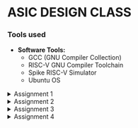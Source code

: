 # ASIC DESIGN CLASS

### Tools used
- **Software Tools:**
  - GCC (GNU Compiler Collection)
  - RISC-V GNU Compiler Toolchain
  - Spike RISC-V Simulator
  - Ubuntu OS 

<details>
<summary> Assignment 1</summary>
<br>


### Write a C Program and compile it using the GCC compiler to get Output O0 

### * Step 1:- Download leafpad editor in the terminal by using the sudo apt command.

![Leafpad](https://github.com/user-attachments/assets/86e220c4-b8d2-4ce3-94fa-ff5ad14fa29a)
### * Step 2:- Open a new file in the leafpad editor and write the desired c program and save it
### * Step 3:- After saving the file compile it using the GCC Compiler
### * Step 4:- Print the output of the code O0.
<br>

![Output](https://github.com/user-attachments/assets/2d5398da-343b-4974-b09c-a4e1896a1202)

<br>

![sum1ton](https://github.com/user-attachments/assets/d3fb1189-f3db-4bbf-9fe3-8bbacbcfca09)
</details>


<details>
<summary> Assignment 2</summary>
<br>

### To compile and verify the c code on the riscv compiler and verifying the number of lines in the assembly language code manually

### Materials and Tools
  - GCC (GNU Compiler Collection)
  - RISC-V GNU Compiler Toolchain
  - Ubuntu OS

### Step 1:- Compiling the c code on the RISCV compiler

```c
#include<stdio.h>
int main()
{
int i,sum=0,n=57;
for(i=0;i<=n;i++)
{
sum+=i;
}
printf("The Sum of the numbers from 1 to %d is %d ",n ,sum);
return 0;
}
```

### Output:-

```plaintext
THe output of the code is 1653
```

## Screenshots of the compiled result ##

![riscv gcc 01](https://github.com/user-attachments/assets/8d413890-5c3a-4883-a5d5-2a61c52349b4)

![riscv gcc ofast](https://github.com/user-attachments/assets/2c7477dc-4667-434a-9ef0-8624b6362f36)

### Step 2:- Get the assembly language code for the given c file

### Once we get the assembly language code we then verify the number of addresses in the code by subtracting the address next to the last line of the code with the first address and dividing the same by 4 since 4 bytes of data is used by each address line

![assembly code riscv gcc 01](https://github.com/user-attachments/assets/174a462f-eabc-4b51-abc1-e898e7c0a3ae)

![assembly code riscv gcc ofast](https://github.com/user-attachments/assets/9e6b5fe8-f404-4e4f-a537-656358699061)

</details>

<details>
<summary> Assignment 3</summary>
<br>
  
## Assignment 3
### Task :- 
To find the output of the C program on the RISC V Compiler using the Spike command and debug the code

### In assignment 1 we have compiled and found the output of the c code using the GCC compiler and have found the sum of the n numbers. In assignment 2 we have looked at the assembly code for the same using the objdump command on the RISC V compiler. In assignment 3 we are going to have find the result of the n numbers on the RISCV compiler using the SPIKE command

## Code for compiling the objdump file
```bash
spike pk sum1ton.o
```
### The compiled code using SPIKE command
![result from gcc compiler](https://github.com/user-attachments/assets/4184bd6a-8bc4-40ba-bc97-4c040b7c960a)

### The assembly code of O1
![assembly code](https://github.com/user-attachments/assets/5dc5673f-202b-4896-875c-78242dfb6dac)

### The assembly code of Ofast
![assembly code_ ofast](https://github.com/user-attachments/assets/c743439b-7dea-4e59-86fa-76a79cd51bd5)



## Code for debugging the assembly code obtained in assignment 2
```bash
spike -d pk sum1ton.o
```
### From the assembly code we can see that the first address is at 10184. In order to debug the code we need the program counter to point at this address location. Therefore we use the following command to place the program counter on the the location 10184.

```bash
until pc 0 10184
```
###Similarly we can apply the same logic for Ofast code

```bash
until pc 0 100bo
```

### The first instruction involves the stack pointer. Therefore in order to check the initial and final contents of the stack pointer we use the follwoing code. [O1]

```bash
reg 0 sp
```
### The following are the initial contents of the stack pointer

![stack pointer contents](https://github.com/user-attachments/assets/15734fb6-4390-4a8a-8c46-3d208c517225)
### In the assembly code we can see that the value of the stack pointer is being reduced by 10 in hexadecimal we is equivalent to being reduced by 16 in decimal notation

### After running the first line of the code the contents of the stack pointer get modified and we get the follwoing result

![modified sp](https://github.com/user-attachments/assets/03f6cb0c-2d06-42e1-a38c-36c63a921e6b)

### Similarly for the register a0 we observe the following initial and final contents [ O-fast]

```bash
reg 0 a0
```

![a0 initial contents](https://github.com/user-attachments/assets/2156c1c6-da00-4a39-8b49-b66eab93d527)

### Similarly we can do the same for all the other instructions in the code and find out the contents in the respective addressing locations and their updated values once we execute the lines in the debugger.

</details>

<details>
<summary> Assignment 4 </summary>
<br>

RISC-V, a popular open-source instruction set architecture (ISA), employs six basic instruction formats to encode various operations. These formats are designed for efficiency and flexibility. They are as follows:-

- ###  R-Type (Register)
  Purpose: Used for arithmetic and logical operations.
  - Format:
    - opcode: 7 bits
    - rd (destination register): 5 bits
    - funct3: 3 bits
    - rs1 (source register 1): 5 bits
    - rs2 (source register 2): 5 bits
    - funct7: 7 bits

- ###  I-Type (Immediate)
  Purpose: Used for immediate arithmetic operations, load instructions, and certain system instructions.

  - Format:  
    - opcode: 7 bits
    - rd (destination register): 5 bits
    - funct3: 3 bits
    - rs1 (source register): 5 bits
    - immediate: 12 bits

- ### S-Type (Store)
  Purpose: Used for store instructions.

  - Format:  
    - opcode: 7 bits
    - immediate[11:5]: 7 bits
    - funct3: 3 bits
    - rs1 (source register 1): 5 bits
    - rs2 (source register 2): 5 bits
    - immediate[4:0]: 5 bits
    
- ### B-Type (Branch)
  Purpose: Used for branch instructions.

  - Format:
  
    - opcode: 7 bits
    - immediate[12]: 1 bit
    - immediate[10:5]: 6 bits
    - funct3: 3 bits
    - rs1 (source register 1): 5 bits
    - rs2 (source register 2): 5 bits
    - immediate[4:1]: 4 bits
    - immediate[11]: 1 bit

- ### U-Type (Upper Immediate)
  Purpose: Used for instructions that need a large immediate value (e.g., LUI).

  - Format:
  
    - opcode: 7 bits
    - rd (destination register): 5 bits
    - immediate: 20 bits

- ### J-Type (Jump)
  Purpose: Used for jump instructions (e.g., JAL).

  - Format:
  
    - opcode: 7 bits
    - rd (destination register): 5 bits
    - immediate[20]: 1 bit
    - immediate[10:1]: 10 bits
    - immediate[11]: 1 bit
    - immediate[19:12]: 8 bits
   
- ### Instruction Breakdown for the code given:
    - ### ADD r10, r11, r12
    
      - Type: R-Type
      - Opcode: 0110011
      - funct3: 000
      - funct7: 0000000
      - rs1: 11 (r11)
      - rs2: 12 (r12)
      - rd: 10 (r10)
      - <code style="color : name_color"> Binary encoding: 0000000 01100 01011 000 01010 0110011</code>
      
    - ### SUB r12, r10, r11

      - Type: R-Type
      - Opcode: 0110011
      - funct3: 000
      - funct7: 0100000
      - rs1: 10 (r10)
      - rs2: 11 (r11)
      - rd: 12 (r12)
      - <code style="color : name_color"> Binary encoding: 0100000 01011 01010 000 01100 0110011 </code>

    - ### AND r11, r10, r12
    
      - Type: R-Type
      - Opcode: 0110011
      - funct3: 111
      - funct7: 0000000
      - rs1: 10 (r10)
      - rs2: 12 (r12)
      - rd: 11 (r11)
      - <code style="color : name_color"> Binary encoding: 0000000 01100 01010 111 01011 0110011 </code>
 
    - ### OR r8, r11, r5
    
      - Type: R-Type
      - Opcode: 0110011
      - funct3: 110
      - funct7: 0000000
      - rs1: 11 (r11)
      - rs2: 5 (r5)
      - rd: 8 (r8)
      - <code style="color : name_color">Binary encoding: 0000000 00101 01011 110 01000 0110011 </code>

    - ### XOR r8, r10, r4
    
      - Type: R-Type
      - Opcode: 0110011
      - funct3: 100
      - funct7: 0000000
      - rs1: 10 (r10)
      - rs2: 4 (r4)
      - rd: 8 (r8) 
      - <code style="color : name_color"> Binary encoding: 0000000 00100 01010 100 01000 0110011 </code>

    - ### SLT r0, r1, r4
    
      - Type: R-Type
      - Opcode: 0110011
      - funct3: 010
      - funct7: 0000000
      - rs1: 1 (r1)
      - rs2: 4 (r4)
      - rd: 0 (r0)
      - <code style="color : name_color"> Binary encoding: 0000000 00100 00001 010 00000 0110011 </code>

    - ### ADDI r2, r2, 5
    
      - Type: I-Type
      - Opcode: 0010011
      - funct3: 000
      - imm[11:0]: 000000000101
      - rs1: 2 (r2)
      - rd: 2 (r2)
      - <code style="color : name_color"> Binary encoding: 000000000101 00010 000 00010 0010011 </code>
    
    - ### SW r2, r0, 4
    
      - Type: S-Type
      - Opcode: 0100011
      - funct3: 010
      - imm[11:5]: 0000000
      - rs1: 0 (r0)
      - rs2: 2 (r2)
      - imm[4:0]: 00100
      - <code style="color : name_color"> Binary encoding: 0000000 00010 00000 010 00100 0100011 </code>

    - ### SRL r6, r1, r1
    
      - Type: R-Type
      - Opcode: 0110011
      - funct3: 101
      - funct7: 0000000
      - rs1: 1 (r1)
      - rs2: 1 (r1)
      - rd: 6 (r6)
      - <code style="color : name_color"> Binary encoding: 0000000 00001 00001 101 00110 0110011 </code>

    - ### BNE r0, r0, 20
    
      - Type: B-Type
      - Opcode: 1100011
      - funct3: 001
      - imm[12]: 0
      - imm[10:5]: 000010
      - rs1: 0 (r0)
      - rs2: 0 (r0)
      - imm[4:1]: 0100
      - imm[11]: 0
      - <code style="color : name_color"> Binary encoding: 000000 00000 00000 001 0100 00000 1100011 </code>

    - ### BEQ r0, r0, 15
    
      - Type: B-Type
      - Opcode: 1100011
      - funct3: 000
      - imm[12]: 0
      - imm[10:5]: 000001
      - rs1: 0 (r0)
      - rs2: 0 (r0)
      - imm[4:1]: 1110
      - imm[11]: 0
      - <code style="color : name_color"> Binary encoding: 000000 00000 00000 000 1110 00000 1100011 </code>

    - ### LW r3, r1, 2
    
      - Type: I-Type
      - Opcode: 0000011
      - funct3: 010
      - imm[11:0]: 000000000010
      - rs1: 1 (r1)
      - rd: 3 (r3)
      - <code style="color : name_color"> Binary encoding: 000000000010 00001 010 00011 0000011 </code>

    - ### SLL r5, r1, r1
    
      - Type: R-Type
      - Opcode: 0110011
      - funct3: 001
      - funct7: 0000000
      - rs1: 1 (r1)
      - rs2: 1 (r1)
      - rd: 5 (r5)
      - <code style="color : name_color"> Binary encoding: 0000000 00001 00001 001 00101 0110011 </code>



